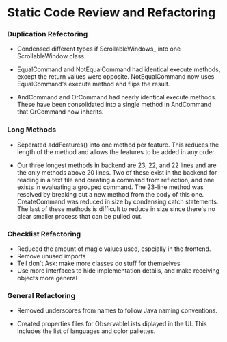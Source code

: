 # Static Code Review and Refactoring

### Duplication Refectoring

* Condensed different types if ScrollableWindows_ into one ScrollableWindow class.

* EqualCommand and NotEqualCommand had identical execute methods, except the return values were opposite. NotEqualCommand now uses EqualCommand's execute method and flips the result.

* AndCommand and OrCommand had nearly identical execute methods. These have been consolidated into a single method in AndCommand that OrCommand now inherits.


### Long Methods

* Seperated addFeatures() into one method per feature. This reduces the length of the method and allows the features to be added in any order.

* Our three longest methods in backend are 23, 22, and 22 lines and are the only methods above 20 lines. Two of these exist in the backend for reading in a text file and creating a command from reflection, and one exists in evaluating a grouped command. The 23-line method was resolved by breaking out a new method from the body of this one. CreateCommand was reduced in size by condensing catch statements. The last of these methods is difficult to reduce in size since there's no clear smaller process that can be pulled out.

### Checklist Refactoring

* Reduced the amount of magic values used, espcially in the frontend.
* Remove unused imports
* Tell don't Ask: make more classes do stuff for themselves
* Use more interfaces to hide implementation details, and make receiving objects more general

### General Refactoring

* Removed underscores from names to follow Java naming conventions.

* Created properties files for ObservableLists diplayed in the UI. This includes the list of languages and color pallettes.

